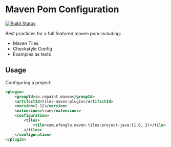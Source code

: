 # Maven Pom Configuration

[![Build Status](https://travis-ci.com/efenglu/maven.svg?branch=master)](https://travis-ci.com/efenglu/maven)

Best practices for a full featured maven pom including:
 * Maven Tiles
 * Checkstyle Config
 * Examples as tests

## Usage

Configuring a project:
```xml
<plugin>
    <groupId>io.repaint.maven</groupId>
    <artifactId>tiles-maven-plugin</artifactId>
    <version>2.12</version>
    <extensions>true</extensions>
    <configuration>
        <tiles>
            <tile>com.efenglu.maven.tiles:project-java:[1.0, 2)</tile>
        </tiles>
    </configuration>
</plugin>
```